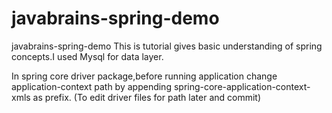 # javabrains-spring-demo
javabrains-spring-demo
This is tutorial gives basic understanding of spring concepts.I used Mysql for data layer.

In spring core driver package,before running application change application-context path by appending spring-core-application-context-xmls as prefix. (To  edit driver files for path later and commit)
